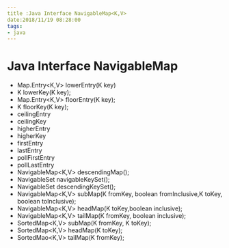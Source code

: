 ```yaml
---
title :Java Interface NavigableMap<K,V>
date:2018/11/19 08:28:00
tags:
- java
---
```

# Java Interface NavigableMap

- Map.Entry<K,V> lowerEntry(K key)
- K lowerKey(K key);
- Map.Entry<K,V> floorEntry(K key);
- K floorKey(K key);
- ceilingEntry
- ceilingKey
- higherEntry
- higherKey
- firstEntry
- lastEntry
- pollFirstEntry
- pollLastEntry
- NavigableMap<K,V> descendingMap();
- NavigableSet<K> navigableKeySet();
- NavigableSet<K> descendingKeySet();
- NavigableMap<K,V> subMap(K fromKey, boolean fromInclusive,K toKey, boolean toInclusive);
- NavigableMap<K,V> headMap(K toKey,boolean inclusive);
- NavigableMap<K,V> tailMap(K fromKey, boolean inclusive);
- SortedMap<K,V> subMap(K fromKey, K toKey);
- SortedMap<K,V> headMap(K toKey);
- SortedMao<K,V> tailMap(K fromKey);
